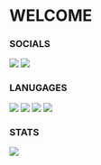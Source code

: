 # WELCOME

### SOCIALS
[![](https://dcbadge.vercel.app/api/server/ronkkeli)](https://discord.gg/ronkkeli)
[![](https://img.shields.io/badge/YouTube-FF0000?style=for-the-badge&logo=youtube&logoColor=white)](https://www.youtube.com/northernsoftware)

### LANUGAGES
![](https://img.shields.io/badge/Lua-2C2D72?style=for-the-badge&logo=lua&logoColor=white)
![](https://img.shields.io/badge/Node.js-339933?style=for-the-badge&logo=nodedotjs&logoColor=white)
![](https://img.shields.io/badge/C%2B%2B-00599C?style=for-the-badge&logo=c%2B%2B&logoColor=white)
![](https://img.shields.io/badge/Python-FFD43B?style=for-the-badge&logo=python&logoColor=blue)


### STATS
![](https://komarev.com/ghpvc/?username=1Ronkkeli) 
